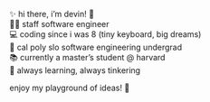 ✨ hi there, i’m devin! 🌸 <br>
👩‍💻 staff software engineer <br>
💻 coding since i was 8 (tiny keyboard, big dreams) <br>
🐎 cal poly slo software engineering undergrad <br>
📚 currently a master’s student @ harvard <br>
🌱 always learning, always tinkering <br>

enjoy my playground of ideas! 💖
